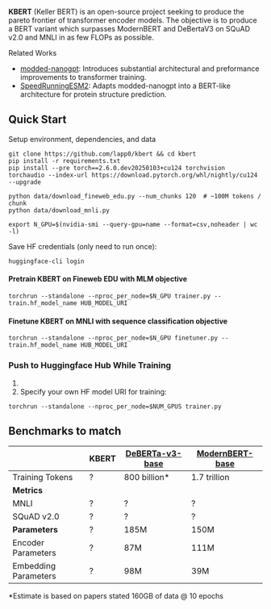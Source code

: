 **KBERT** (Keller BERT) is an open-source project seeking to produce the pareto frontier of transformer encoder models. The objective is to produce a BERT variant which surpasses ModernBERT and DeBertaV3 on SQuAD v2.0 and MNLI in as few FLOPs as possible.

Related Works
- [modded-nanogpt](https://github.com/KellerJordan/modded-nanogpt): Introduces substantial architectural and preformance improvements to transformer training.
- [SpeedRunningESM2](https://github.com/Synthyra/SpeedRunningESM2): Adapts modded-nanogpt into a BERT-like architecture for protein structure prediction.

## Quick Start

Setup environment, dependencies, and data
```
git clone https://github.com/lapp0/kbert && cd kbert
pip install -r requirements.txt
pip install --pre torch==2.6.0.dev20250103+cu124 torchvision torchaudio --index-url https://download.pytorch.org/whl/nightly/cu124 --upgrade

python data/download_fineweb_edu.py --num_chunks 120  # ~100M tokens / chunk
python data/download_mnli.py

export N_GPU=$(nvidia-smi --query-gpu=name --format=csv,noheader | wc -l)
```

Save HF credentials (only need to run once):
```
huggingface-cli login
```

#### Pretrain KBERT on Fineweb EDU with MLM objective
```
torchrun --standalone --nproc_per_node=$N_GPU trainer.py --train.hf_model_name HUB_MODEL_URI
```

#### Finetune KBERT on MNLI with sequence classification objective
```
torchrun --standalone --nproc_per_node=$N_GPU finetuner.py --train.hf_model_name HUB_MODEL_URI
```


### Push to Huggingface Hub While Training

1)
2) Specify your own HF model URI for training:
```
torchrun --standalone --nproc_per_node=$NUM_GPUS trainer.py
```


## Benchmarks to match
|                      | KBERT | [DeBERTa-v3-base](https://arxiv.org/abs/2111.09543) | [ModernBERT-base](https://arxiv.org/abs/2412.13663) |
|----------------------|-------|-----------------------------------------------------|-----------------------------------------------------|
| Training Tokens      | ?     | 800 billion*                                        | 1.7 trillion                                        |
| **Metrics**          |       |                                                     |                                                     |
| MNLI                 | ?     | ?                                                   | ?                                                   |
| SQuAD v2.0           | ?     | ?                                                   | ?                                                   |
| **Parameters**       | ?     | 185M                                                | 150M                                                |
| Encoder Parameters   | ?     | 87M                                                 | 111M                                                |
| Embedding Parameters | ?     | 98M                                                 | 39M                                                 |

 *Estimate is based on papers stated 160GB of data @ 10 epochs


